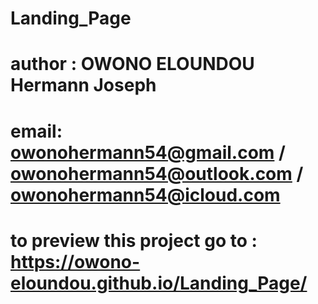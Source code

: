 # Landing_Page
# author : OWONO ELOUNDOU Hermann Joseph
# email: owonohermann54@gmail.com / owonohermann54@outlook.com / owonohermann54@icloud.com
# to preview this project go to : https://owono-eloundou.github.io/Landing_Page/
